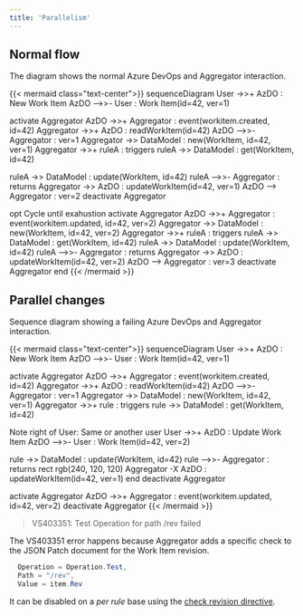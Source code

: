 ```yaml
---
title: 'Parallelism'
---
```


## Normal flow


The diagram shows the normal Azure DevOps and Aggregator interaction.

{{< mermaid class="text-center">}}
sequenceDiagram
  User ->>+ AzDO : New Work Item
  AzDO -->>- User : Work Item(id=42, ver=1)
  
  activate Aggregator
  AzDO ->>+ Aggregator : event(workitem.created, id=42)
  Aggregator ->>+ AzDO : readWorkItem(id=42)
  AzDO -->>- Aggregator : ver=1
  Aggregator ->> DataModel : new(WorkItem, id=42, ver=1)
  Aggregator ->>+ ruleA : triggers
  ruleA ->> DataModel : get(WorkItem, id=42)

  ruleA ->> DataModel : update(WorkItem, id=42)
  ruleA -->>- Aggregator : returns
  Aggregator ->> AzDO : updateWorkItem(id=42, ver=1)
  AzDO --> Aggregator : ver=2
  deactivate Aggregator

  opt Cycle until exahustion
  activate Aggregator
  AzDO ->>+ Aggregator : event(workitem.updated, id=42, ver=2)
  Aggregator ->> DataModel : new(WorkItem, id=42, ver=2)
  Aggregator ->>+ ruleA : triggers
  ruleA ->> DataModel : get(WorkItem, id=42)
  ruleA ->> DataModel : update(WorkItem, id=42)
  ruleA -->>- Aggregator : returns
  Aggregator ->> AzDO : updateWorkItem(id=42, ver=2)
  AzDO --> Aggregator : ver=3
  deactivate Aggregator
  end
{{< /mermaid >}}



## Parallel changes

Sequence diagram showing a failing Azure DevOps and Aggregator interaction.

{{< mermaid class="text-center">}}
sequenceDiagram
  User ->>+ AzDO : New Work Item
  AzDO -->>- User : Work Item(id=42, ver=1)
  
  activate Aggregator
  AzDO ->>+ Aggregator : event(workitem.created, id=42)
  Aggregator ->>+ AzDO : readWorkItem(id=42)
  AzDO -->>- Aggregator : ver=1
  Aggregator ->> DataModel : new(WorkItem, id=42, ver=1)
  Aggregator ->>+ rule : triggers
  rule ->> DataModel : get(WorkItem, id=42)

  Note right of User: Same or another user
  User ->>+ AzDO : Update Work Item
  AzDO -->>- User : Work Item(id=42, ver=2)
  
  rule ->> DataModel : update(WorkItem, id=42)
  rule -->>- Aggregator : returns
  rect rgb(240, 120, 120)
    Aggregator -X AzDO : updateWorkItem(id=42, ver=1)
  end
  deactivate Aggregator

  activate Aggregator
    AzDO ->>+ Aggregator : event(workitem.updated, id=42, ver=2)
  deactivate Aggregator
{{< /mermaid >}}

> VS403351: Test Operation for path /rev failed

The VS403351 error happens because Aggregator adds a specific check to the JSON Patch document for the Work Item revision.

```c#
  Operation = Operation.Test,
  Path = "/rev",
  Value = item.Rev
```

It can be disabled on a _per rule_ base using the [check revision directive](../rules/#check-revision-directive).
